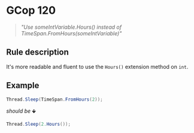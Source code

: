﻿# GCop 120

> *"Use someIntVariable.Hours() instead of TimeSpan.FromHours(someIntVariable)"*

## Rule description

It's more readable and fluent to use the `Hours()` extension method on `int`.

## Example

```csharp
Thread.Sleep(TimeSpan.FromHours(2));
```

*should be* 🡻

```csharp
Thread.Sleep(2.Hours());
```